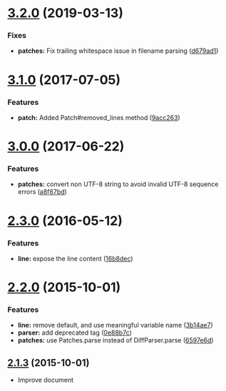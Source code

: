 <a name="3.2.0"></a>
# [3.2.0](https://github.com/packsaddle/ruby-git_diff_parser/compare/v3.1.0...v3.2.0) (2019-03-13)

### Fixes

* **patches:** Fix trailing whitespace issue in filename parsing ([d679ad1](https://github.com/packsaddle/ruby-git_diff_parser/commit/d679ad1))


<a name="3.1.0"></a>
# [3.1.0](https://github.com/packsaddle/ruby-git_diff_parser/compare/v3.0.0...v3.1.0) (2017-07-05)

### Features

* **patch:** Added Patch#removed_lines method ([9acc263](https://github.com/packsaddle/ruby-git_diff_parser/commit/9acc263))


<a name="3.0.0"></a>
# [3.0.0](https://github.com/packsaddle/ruby-git_diff_parser/compare/v2.3.0...v3.0.0) (2017-06-22)

### Features

* **patches:** convert non UTF-8 string to avoid invalid UTF-8 sequence errors ([a8f87bd](https://github.com/packsaddle/ruby-git_diff_parser/commit/a8f87bd))


<a name="2.3.0"></a>
# [2.3.0](https://github.com/packsaddle/ruby-git_diff_parser/compare/v2.2.0...v2.3.0) (2016-05-12)

### Features

* **line:** expose the line content ([16b8dec](https://github.com/packsaddle/ruby-git_diff_parser/commit/16b8dec))


<a name="2.2.0"></a>
# [2.2.0](https://github.com/packsaddle/ruby-git_diff_parser/compare/v2.1.3...v2.2.0) (2015-10-01)


### Features

* **line:** remove default, and use meaningful variable name ([3b14ae7](https://github.com/packsaddle/ruby-git_diff_parser/commit/3b14ae7))
* **parser:** add deprecated tag ([0e88b7c](https://github.com/packsaddle/ruby-git_diff_parser/commit/0e88b7c))
* **patches:** use Patches.parse instead of DiffParser.parse ([6597e6d](https://github.com/packsaddle/ruby-git_diff_parser/commit/6597e6d))



<a name="2.1.3"></a>
## [2.1.3](https://github.com/packsaddle/ruby-git_diff_parser/compare/v2.1.2...v2.1.3) (2015-10-01)

* Improve document
